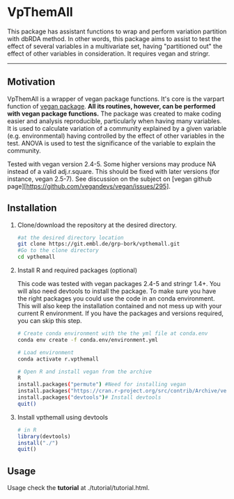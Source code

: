 # VpThemAll

This package has assistant functions to wrap and perform variation partition with dbRDA method. In other words, this package aims to assist to test the effect of several variables in a multivariate set, having "partitioned out" the effect of other variables in consideration. It requires vegan and stringr.

--------------
## Motivation

VpThemAll is a wrapper of vegan package functions. It's core is the varpart function of [vegan package](https://github.com/vegandevs/vegan). **All its routines, however, can be performed with vegan package functions.** The package was created to make coding easier and analysis reproducible, particularly when having many variables. It is used to calculate variation of a community explained by a given variable (e.g. environmental) having controlled by the effect of other variables in the test. ANOVA is used to test the significance of the variable to explain the community.

Tested with vegan version 2.4-5. Some higher versions may produce NA instead of a valid adj.r.square. This should be fixed with later versions (for instance, vegan 2.5-7). See discussion on the subject on [vegan github page][https://github.com/vegandevs/vegan/issues/295].

## Installation

1. Clone/download the repository at the desired directory.

   ```bash
   #at the desired directory location
   git clone https://git.embl.de/grp-bork/vpthemall.git
   #Go to the clone directory
   cd vpthemall
   ```

   

2. Install R and required packages (optional)

   This code was tested with vegan packages 2.4-5 and stringr 1.4+. You will also need devtools to install the package. To make sure you have the right packages you could use the code in an conda environment. This will also keep the installation contained and not mess up with your current R environment. If you have the packages and versions required, you can skip this step.

   ```bash
   # Create conda environment with the the yml file at conda.env
   conda env create -f conda.env/environment.yml
   
   # Load environment
   conda activate r.vpthemall
   
   # Open R and install vegan from the archive
   R
   install.packages("permute") #Need for installing vegan
   install.packages("https://cran.r-project.org/src/contrib/Archive/vegan/vegan_2.4-5.tar.gz", repos = NULL) # Install vegan
   install.packages("devtools")# Install devtools
   quit()
   ```

   

3. Install vpthemall using devtools

   ```R
   # in R
   library(devtools)
   install("./")
   quit()
   ```



## Usage

Usage check the **tutorial** at ./tutorial/tutorial.html.